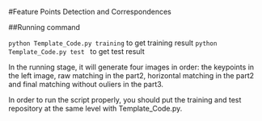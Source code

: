 #Feature Points Detection and Correspondences 

##Running command 

```python Template_Code.py training```  to get training result 
```python Template_Code.py test ```  to get test result

In the running stage, it will generate four images in order: the keypoints in the left image, raw matching in the part2, horizontal matching in the part2 and final matching without ouliers in the part3.

In order to run the script properly, you should put the training and test repository at the same level with Template_Code.py. 

